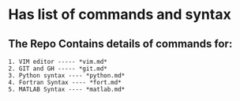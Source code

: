 # Has list of commands and syntax

## The Repo Contains details of commands for:

	1. VIM editor ----- *vim.md*
	2. GIT and GH ----- *git.md*
	3. Python syntax ---- *python.md*
	4. Fortran Syntax ---- *fort.md*
	5. MATLAB Syntax ---- *matlab.md*

